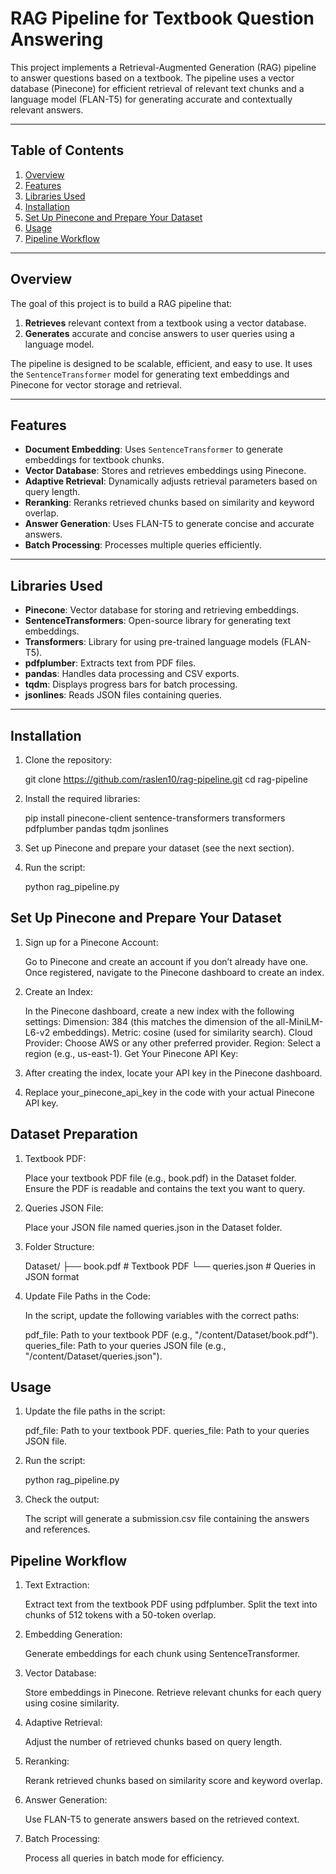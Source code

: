 # RAG Pipeline for Textbook Question Answering

This project implements a Retrieval-Augmented Generation (RAG) pipeline to answer questions based on a textbook. The pipeline uses a vector database (Pinecone) for efficient retrieval of relevant text chunks and a language model (FLAN-T5) for generating accurate and contextually relevant answers.

---

## Table of Contents
1. [Overview](#overview)
2. [Features](#features)
3. [Libraries Used](#libraries-used)
4. [Installation](#installation)
5. [Set Up Pinecone and Prepare Your Dataset](#set-up-pinecone-and-prepare-your-dataset)
6. [Usage](#usage)
7. [Pipeline Workflow](#pipeline-workflow)


---

## Overview

The goal of this project is to build a RAG pipeline that:
1. **Retrieves** relevant context from a textbook using a vector database.
2. **Generates** accurate and concise answers to user queries using a language model.

The pipeline is designed to be scalable, efficient, and easy to use. It uses the `SentenceTransformer` model for generating text embeddings and Pinecone for vector storage and retrieval.

---

## Features

- **Document Embedding**: Uses `SentenceTransformer` to generate embeddings for textbook chunks.
- **Vector Database**: Stores and retrieves embeddings using Pinecone.
- **Adaptive Retrieval**: Dynamically adjusts retrieval parameters based on query length.
- **Reranking**: Reranks retrieved chunks based on similarity and keyword overlap.
- **Answer Generation**: Uses FLAN-T5 to generate concise and accurate answers.
- **Batch Processing**: Processes multiple queries efficiently.

---

## Libraries Used

- **Pinecone**: Vector database for storing and retrieving embeddings.
- **SentenceTransformers**: Open-source library for generating text embeddings.
- **Transformers**: Library for using pre-trained language models (FLAN-T5).
- **pdfplumber**: Extracts text from PDF files.
- **pandas**: Handles data processing and CSV exports.
- **tqdm**: Displays progress bars for batch processing.
- **jsonlines**: Reads JSON files containing queries.

---

## Installation

1. Clone the repository:
   
   git clone https://github.com/raslen10/rag-pipeline.git
   cd rag-pipeline

2. Install the required libraries:

   pip install pinecone-client sentence-transformers transformers pdfplumber pandas tqdm jsonlines
3. Set up Pinecone and prepare your dataset (see the next section).
4. Run the script:

   python rag_pipeline.py

## Set Up Pinecone and Prepare Your Dataset

1. Sign up for a Pinecone Account:

   Go to Pinecone and create an account if you don’t already have one.
   Once registered, navigate to the Pinecone dashboard to create an index.

2. Create an Index:

   In the Pinecone dashboard, create a new index with the following settings:
   Dimension: 384 (this matches the dimension of the all-MiniLM-L6-v2 embeddings).
   Metric: cosine (used for similarity search).
   Cloud Provider: Choose AWS or any other preferred provider.
   Region: Select a region (e.g., us-east-1).
   Get Your Pinecone API Key:

3. After creating the index, locate your API key in the Pinecone dashboard.

4. Replace your_pinecone_api_key in the code with your actual Pinecone API key.

## Dataset Preparation

1. Textbook PDF:

   Place your textbook PDF file (e.g., book.pdf) in the Dataset folder.
   Ensure the PDF is readable and contains the text you want to query.

2. Queries JSON File:

   Place your JSON file named queries.json in the Dataset folder.

3. Folder Structure:

   Dataset/
├── book.pdf                  # Textbook PDF
└── queries.json              # Queries in JSON format

4. Update File Paths in the Code:

   In the script, update the following variables with the correct paths:

   pdf_file: Path to your textbook PDF (e.g., "/content/Dataset/book.pdf").
   queries_file: Path to your queries JSON file (e.g., "/content/Dataset/queries.json").

## Usage

1. Update the file paths in the script:

   pdf_file: Path to your textbook PDF.
   queries_file: Path to your queries JSON file.

2. Run the script:

   python rag_pipeline.py

3. Check the output:

   The script will generate a submission.csv file containing the answers and references.

## Pipeline Workflow

1. Text Extraction:

   Extract text from the textbook PDF using pdfplumber.
   Split the text into chunks of 512 tokens with a 50-token overlap.

2. Embedding Generation:

   Generate embeddings for each chunk using SentenceTransformer.

3. Vector Database:

   Store embeddings in Pinecone.
   Retrieve relevant chunks for each query using cosine similarity.

4. Adaptive Retrieval:

   Adjust the number of retrieved chunks based on query length.

5. Reranking:

   Rerank retrieved chunks based on similarity score and keyword overlap.

6. Answer Generation:

   Use FLAN-T5 to generate answers based on the retrieved context.

7. Batch Processing:

   Process all queries in batch mode for efficiency.

